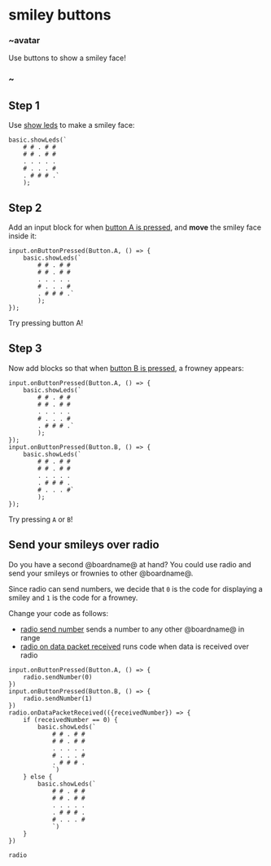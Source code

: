 # smiley buttons

### ~avatar

Use buttons to show a smiley face! 

### ~

## Step 1

Use [show leds](/reference/basic/show-leds) to make a smiley face:

```blocks
basic.showLeds(`
    # # . # #
    # # . # #
    . . . . .
    # . . . #
    . # # # .`
    );
```

## Step 2

Add an input block for when [button A is pressed](/reference/input/button-is-pressed), 
and **move** the smiley face inside it:

```blocks
input.onButtonPressed(Button.A, () => { 
    basic.showLeds(`
        # # . # #
        # # . # #
        . . . . .
        # . . . #
        . # # # .`
        );
});
```

Try pressing button A!

## Step 3

Now add blocks so that when [button B is pressed](/reference/input/on-button-pressed), 
a frowney appears:

```blocks
input.onButtonPressed(Button.A, () => { 
    basic.showLeds(`
        # # . # #
        # # . # #
        . . . . .
        # . . . #
        . # # # .`
        );
});
input.onButtonPressed(Button.B, () => { 
    basic.showLeds(`
        # # . # #
        # # . # #
        . . . . .
        . # # # .
        # . . . #`
        );
});
```

Try pressing ``A`` or ``B``!

## Send your smileys over radio

Do you have a second @boardname@ at hand? You could use radio and send your smileys or frownies to other
@boardname@.

Since radio can send numbers, we decide that ``0`` is the code for displaying a smiley 
and ``1`` is the code for a frowney.

Change your code as follows: 
* [radio send number](/reference/radio/send-number) sends a number
to any other @boardname@ in range
* [radio on data packet received](/reference/radio/on-data-packet-received) runs code
when data is received over radio

```blocks
input.onButtonPressed(Button.A, () => {
    radio.sendNumber(0)
})
input.onButtonPressed(Button.B, () => {
    radio.sendNumber(1)
})
radio.onDataPacketReceived(({receivedNumber}) => {
    if (receivedNumber == 0) {
        basic.showLeds(`
            # # . # #
            # # . # #
            . . . . .
            # . . . #
            . # # # .
            `)
    } else {
        basic.showLeds(`
            # # . # #
            # # . # #
            . . . . .
            . # # # .
            # . . . #
            `)
    }
})
```

```package
radio
```
